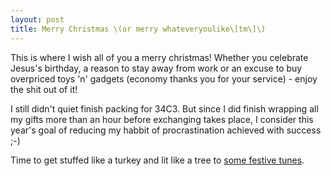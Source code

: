 ```yaml
---
layout: post
title: Merry Christmas \(or merry whateveryoulike\[tm\]\)
---
```


This is where I wish all of you a merry christmas! Whether you celebrate Jesus's birthday, a reason to stay away from work or an excuse to buy overpriced toys 'n' gadgets (economy thanks you for your service) - enjoy the shit out of it!

I still didn't quiet finish packing for 34C3. But since I did finish wrapping all my gifts more than an hour before exchanging takes place, I consider this year's goal of reducing my habbit of procrastination achieved with success ;-)

Time to get stuffed like a turkey and lit like a tree to [some festive tunes](https://youtu.be/5-2VszpHHY0).

 